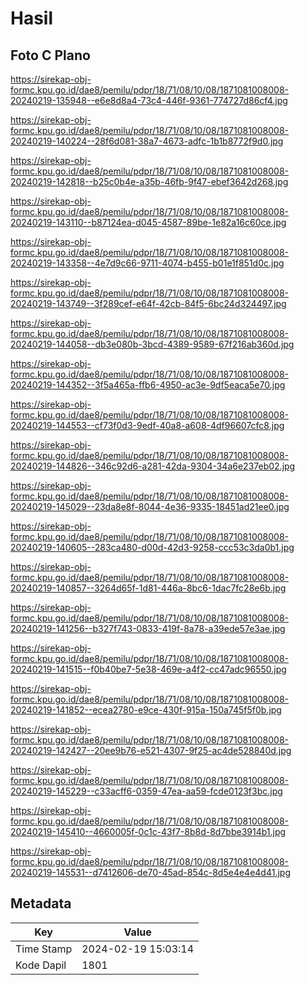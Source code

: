 # Hasil

## Foto C Plano

https://sirekap-obj-formc.kpu.go.id/dae8/pemilu/pdpr/18/71/08/10/08/1871081008008-20240219-135948--e6e8d8a4-73c4-446f-9361-774727d86cf4.jpg

https://sirekap-obj-formc.kpu.go.id/dae8/pemilu/pdpr/18/71/08/10/08/1871081008008-20240219-140224--28f6d081-38a7-4673-adfc-1b1b8772f9d0.jpg

https://sirekap-obj-formc.kpu.go.id/dae8/pemilu/pdpr/18/71/08/10/08/1871081008008-20240219-142818--b25c0b4e-a35b-46fb-9f47-ebef3642d268.jpg

https://sirekap-obj-formc.kpu.go.id/dae8/pemilu/pdpr/18/71/08/10/08/1871081008008-20240219-143110--b87124ea-d045-4587-89be-1e82a16c60ce.jpg

https://sirekap-obj-formc.kpu.go.id/dae8/pemilu/pdpr/18/71/08/10/08/1871081008008-20240219-143358--4e7d9c66-9711-4074-b455-b01e1f851d0c.jpg

https://sirekap-obj-formc.kpu.go.id/dae8/pemilu/pdpr/18/71/08/10/08/1871081008008-20240219-143749--3f289cef-e64f-42cb-84f5-6bc24d324497.jpg

https://sirekap-obj-formc.kpu.go.id/dae8/pemilu/pdpr/18/71/08/10/08/1871081008008-20240219-144058--db3e080b-3bcd-4389-9589-67f216ab360d.jpg

https://sirekap-obj-formc.kpu.go.id/dae8/pemilu/pdpr/18/71/08/10/08/1871081008008-20240219-144352--3f5a465a-ffb6-4950-ac3e-9df5eaca5e70.jpg

https://sirekap-obj-formc.kpu.go.id/dae8/pemilu/pdpr/18/71/08/10/08/1871081008008-20240219-144553--cf73f0d3-9edf-40a8-a608-4df96607cfc8.jpg

https://sirekap-obj-formc.kpu.go.id/dae8/pemilu/pdpr/18/71/08/10/08/1871081008008-20240219-144826--346c92d6-a281-42da-9304-34a6e237eb02.jpg

https://sirekap-obj-formc.kpu.go.id/dae8/pemilu/pdpr/18/71/08/10/08/1871081008008-20240219-145029--23da8e8f-8044-4e36-9335-18451ad21ee0.jpg

https://sirekap-obj-formc.kpu.go.id/dae8/pemilu/pdpr/18/71/08/10/08/1871081008008-20240219-140605--283ca480-d00d-42d3-9258-ccc53c3da0b1.jpg

https://sirekap-obj-formc.kpu.go.id/dae8/pemilu/pdpr/18/71/08/10/08/1871081008008-20240219-140857--3264d65f-1d81-446a-8bc6-1dac7fc28e6b.jpg

https://sirekap-obj-formc.kpu.go.id/dae8/pemilu/pdpr/18/71/08/10/08/1871081008008-20240219-141256--b327f743-0833-419f-8a78-a39ede57e3ae.jpg

https://sirekap-obj-formc.kpu.go.id/dae8/pemilu/pdpr/18/71/08/10/08/1871081008008-20240219-141515--f0b40be7-5e38-469e-a4f2-cc47adc96550.jpg

https://sirekap-obj-formc.kpu.go.id/dae8/pemilu/pdpr/18/71/08/10/08/1871081008008-20240219-141852--ecea2780-e9ce-430f-915a-150a745f5f0b.jpg

https://sirekap-obj-formc.kpu.go.id/dae8/pemilu/pdpr/18/71/08/10/08/1871081008008-20240219-142427--20ee9b76-e521-4307-9f25-ac4de528840d.jpg

https://sirekap-obj-formc.kpu.go.id/dae8/pemilu/pdpr/18/71/08/10/08/1871081008008-20240219-145229--c33acff6-0359-47ea-aa59-fcde0123f3bc.jpg

https://sirekap-obj-formc.kpu.go.id/dae8/pemilu/pdpr/18/71/08/10/08/1871081008008-20240219-145410--4660005f-0c1c-43f7-8b8d-8d7bbe3914b1.jpg

https://sirekap-obj-formc.kpu.go.id/dae8/pemilu/pdpr/18/71/08/10/08/1871081008008-20240219-145531--d7412606-de70-45ad-854c-8d5e4e4e4d41.jpg


## Metadata

| Key        | Value               |
| ---------- | ------------------- |
| Time Stamp | 2024-02-19 15:03:14 |
| Kode Dapil | 1801                |



